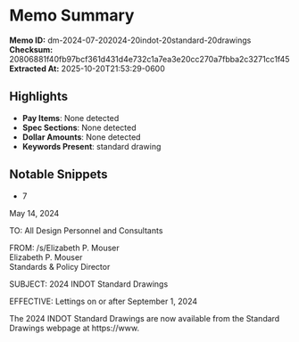 # Memo Summary

**Memo ID:** dm-2024-07-202024-20indot-20standard-20drawings
**Checksum:** 20806881f40fb97bcf361d431d4e732c1a7ea3e20cc270a7fbba2c3271cc1f45
**Extracted At:** 2025-10-20T21:53:29-0600

## Highlights
- **Pay Items**: None detected
- **Spec Sections**: None detected
- **Dollar Amounts**: None detected
- **Keywords Present**: standard drawing

## Notable Snippets
- 7  
 
May 14, 2024 
 
TO: All Design Personnel and Consultants  
 
FROM:  /s/Elizabeth  P. Mouser    
 Elizabeth P. Mouser  
 Standards & Policy  Director  
 
SUBJECT:  2024 INDOT Standard Drawings  
 
EFFECTIVE:  Lettings on or after September 1, 2024  
 
The 2024  INDOT Standard Drawings are now available from the Standard Drawings webpage at 
https://www.